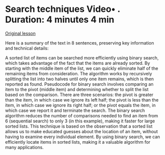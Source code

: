 # Search techniques Video• . Duration: 4 minutes 4 min

[Original lesson](https://www.coursera.org/learn/uol-fundamentals-of-computer-science/lecture/d2aPj/search-techniques)

Here is a summary of the text in 8 sentences, preserving key information and technical details:

A sorted list of items can be searched more efficiently using binary search, which takes advantage of the fact that the items are already sorted. By starting with the middle item of the list, we can quickly eliminate half of the remaining items from consideration. The algorithm works by recursively splitting the list into two halves until only one item remains, which is then reported as found. Pseudocode for binary search involves comparing an item to the pivot (middle item) and determining whether to split the list based on the comparison. There are three scenarios: the pivot is greater than the item, in which case we ignore its left half; the pivot is less than the item, in which case we ignore its right half; or the pivot equals the item, in which case we report it and terminate the search. The binary search algorithm reduces the number of comparisons needed to find an item from 6 (sequential search) to only 3 (in this example), making it faster for large sorted lists. This technique is based on the observation that a sorted list allows us to make educated guesses about the location of an item, without having to examine every individual element. By using binary search, we can efficiently locate items in sorted lists, making it a valuable algorithm for many applications.

